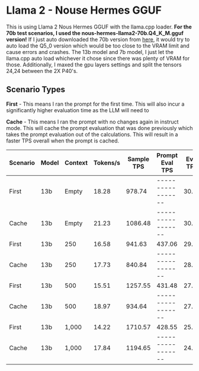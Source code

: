 # Llama 2 - Nouse Hermes GGUF
This is using Llama 2 Nous Hermes GGUF with the llama.cpp loader. **For the 70b test scenarios, I used the nous-hermes-llama2-70b.Q4_K_M.gguf version!** If I just auto downloaded the 70b version from [here](https://huggingface.co/TheBloke/Nous-Hermes-Llama2-70B-GGUF), it would try to auto load the Q5_0 version which would be too close to the VRAM limit and cause errors and crashes. The 13b model and 7b model, I just let the llama.cpp auto load whichever it chose since there was plenty of VRAM for those. Additionally, I maxed the gpu layers settings and split the tensors 24,24 between the 2X P40's.

## Scenario Types
**First** - This means I ran the prompt for the first time. This will also incur a significantly higher evaluation time as the LLM will need to 

**Cache** - This means I ran the prompt with no changes again in instruct mode. This will cache the prompt evaluation that was done previously which takes the prompt evaluation out of the calculations. This will result in a faster TPS overall when the prompt is cached.

| Scenario | Model | Context | Tokens/s | Sample TPS | Prompt Eval TPS | Eval TPS |
|----------|-------|---------|----------|------------|-----------------|----------|
| First    | 13b   | Empty   | 18.28    | 978.74     |-----------------| 30.67 |
| Cache    | 13b   | Empty   | 21.23    | 1086.48    |-----------------| 30.57 |
| First    | 13b   | 250     | 16.58    | 941.63     | 437.06          | 29.17 |
| Cache    | 13b   | 250     | 17.73    | 840.84     |-----------------| 28.47 |
| First    | 13b   | 500     | 15.51    | 1257.55    | 431.48          | 27.53 |
| Cache    | 13b   | 500     | 18.97    | 934.64     |-----------------| 27.04 |
| First    | 13b   | 1,000   | 14.22    | 1710.57    | 428.55          | 25.07 |
| Cache    | 13b   | 1,000   | 17.84    | 1194.65    |-----------------| 24.37 |
